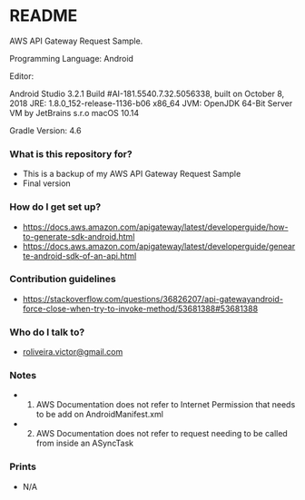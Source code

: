 # README #
AWS API Gateway Request Sample.

Programming Language: Android

Editor:

Android Studio 3.2.1
Build #AI-181.5540.7.32.5056338, built on October 8, 2018
JRE: 1.8.0_152-release-1136-b06 x86_64
JVM: OpenJDK 64-Bit Server VM by JetBrains s.r.o
macOS 10.14

Gradle Version: 4.6

### What is this repository for? ###

   * This is a backup of my AWS API Gateway Request Sample
   * Final version

### How do I get set up? ###

   * https://docs.aws.amazon.com/apigateway/latest/developerguide/how-to-generate-sdk-android.html
   * https://docs.aws.amazon.com/apigateway/latest/developerguide/genearte-android-sdk-of-an-api.html

### Contribution guidelines ###

   * https://stackoverflow.com/questions/36826207/api-gatewayandroid-force-close-when-try-to-invoke-method/53681388#53681388

### Who do I talk to? ###

   * roliveira.victor@gmail.com

### Notes ###

   *  1. AWS Documentation does not refer to Internet Permission that needs to be add on AndroidManifest.xml
   *  2. AWS Documentation does not refer to request needing to be called from inside an ASyncTask

### Prints ###

   *  N/A

